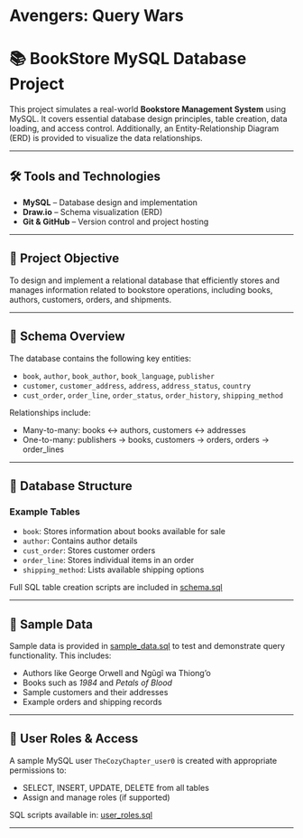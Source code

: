 # Avengers: Query Wars

# 📚 BookStore MySQL Database Project

This project simulates a real-world **Bookstore Management System** using MySQL. It covers essential database design principles, table creation, data loading, and access control. Additionally, an Entity-Relationship Diagram (ERD) is provided to visualize the data relationships.

---

## 🛠 Tools and Technologies

- **MySQL** – Database design and implementation  
- **Draw.io** – Schema visualization (ERD)  
- **Git & GitHub** – Version control and project hosting  

---

## 🎯 Project Objective

To design and implement a relational database that efficiently stores and manages information related to bookstore operations, including books, authors, customers, orders, and shipments.

---

## 🧩 Schema Overview

The database contains the following key entities:

- `book`, `author`, `book_author`, `book_language`, `publisher`
- `customer`, `customer_address`, `address`, `address_status`, `country`
- `cust_order`, `order_line`, `order_status`, `order_history`, `shipping_method`

Relationships include:
- Many-to-many: books ↔ authors, customers ↔ addresses
- One-to-many: publishers → books, customers → orders, orders → order_lines

---

## 🧱 Database Structure

### Example Tables
- `book`: Stores information about books available for sale
- `author`: Contains author details
- `cust_order`: Stores customer orders
- `order_line`: Stores individual items in an order
- `shipping_method`: Lists available shipping options

Full SQL table creation scripts are included in [schema.sql](./sql/schema.sql)

---

## 🧪 Sample Data

Sample data is provided in [sample_data.sql](./sql/sample_data.sql) to test and demonstrate query functionality. This includes:

- Authors like George Orwell and Ngũgĩ wa Thiong’o  
- Books such as *1984* and *Petals of Blood*  
- Sample customers and their addresses  
- Example orders and shipping records

---

## 👥 User Roles & Access

A sample MySQL user `TheCozyChapter_user0` is created with appropriate permissions to:
- SELECT, INSERT, UPDATE, DELETE from all tables  
- Assign and manage roles (if supported)

SQL scripts available in: [user_roles.sql](./sql/user_roles.sql)

---

